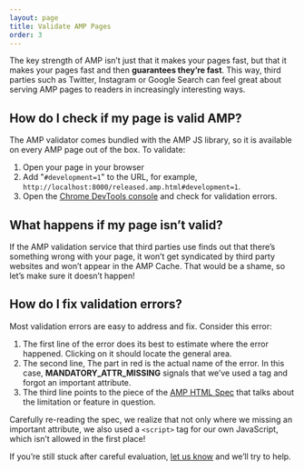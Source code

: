 ```yaml
---
layout: page
title: Validate AMP Pages
order: 3
---
```


The key strength of AMP isn’t just that it makes your pages fast, but that it makes your pages fast and then **guarantees they’re fast**. This way, third parties such as Twitter, Instagram or Google Search can feel great about serving AMP pages to readers in increasingly interesting ways.

## How do I check if my page is valid AMP?

The AMP validator comes bundled with the AMP JS library, so it is available on every AMP page out of the box. To validate:

  1. Open your page in your browser
  1. Add "`#development=1`" to the URL, for example, `http://localhost:8000/released.amp.html#development=1`.
  1. Open the [Chrome DevTools console](https://developers.google.com/web/tools/chrome-devtools/debug/console/) and check for validation errors.

## What happens if my page isn’t valid?

<amp-img src="/docs/assets/validator_errors.png" width="1348" height="518" layout="responsive"></amp-img>

If the AMP validation service that third parties use finds out that there’s something wrong with your page, it won’t get syndicated by third party websites and won’t appear in the AMP Cache.  That would be a shame, so let’s make sure it doesn’t happen!

## How do I fix validation errors?

Most validation errors are easy to address and fix.  Consider this error:

<amp-img src="/docs/assets/validator_mandatory_error.png" width="836" height="127" layout="responsive"></amp-img>

  1. The first line of the error does its best to estimate where the error happened. Clicking on it should locate the general area.
  1. The second line, The part in red is the actual name of the error. In this case, **MANDATORY_ATTR_MISSING** signals that we’ve used a tag and forgot an important attribute.
  1. The third line points to the piece of the [AMP HTML Spec](https://github.com/ampproject/amphtml/blob/master/spec/amp-html-format.md) that talks about the limitation or feature in question.

Carefully re-reading the spec, we realize that not only where we missing an important attribute, we also used a `<script>` tag for our own JavaScript, which isn’t allowed in the first place!

If you’re still stuck after careful evaluation, [let us know](/docs/support/contribute.html) and we’ll try to help.

